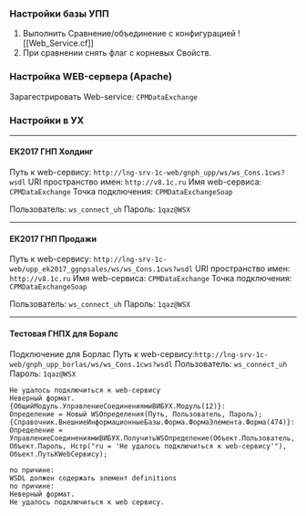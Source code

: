### Настройки базы УПП
1.	Выполнить Сравнение/объединение с конфигурацией ![[Web_Service.cf]]
2.	При сравнении снять флаг с корневых Свойств.

### Настройка WEB-сервера (Apache)
Зарагестрировать Web-service: `CPMDataExchange`

### Настройки в УХ

---

#### ЕК2017 ГНП Холдинг
Путь к web-сервису: `http://lng-srv-1c-web/gnph_upp/ws/ws_Cons.1cws?wsdl`
URI пространство имен: `http://v8.1c.ru`
Имя web-сервиса: `CPMDataExchange`
Точка подключения: `CPMDataExchangeSoap`

Пользователь: `ws_connect_uh`
Пароль: `1qaz@WSX`

---

#### ЕК2017 ГНП Продажи
Путь к web-сервису: `http://lng-srv-1c-web/upp_ek2017_ggnpsales/ws/ws_Cons.1cws?wsdl`
URI пространство имен: `http://v8.1c.ru`
Имя web-сервиса: `CPMDataExchange`
Точка подключения: `CPMDataExchangeSoap`

Пользователь: `ws_connect_uh`
Пароль: `1qaz@WSX`
          
---

#### Тестовая ГНПХ для Боралс
Подключение для Борлас
Путь к web-сервису:`http://lng-srv-1c-web/gnph_upp_borlas/ws/ws_Cons.1cws?wsdl`
Пользователь: `ws_connect_uh`
Пароль: `1qaz@WSX`


```
Не удалось подключиться к web-сервису
Неверный формат. 
{ОбщийМодуль.УправлениеСоединениямиВИБУХ.Модуль(12)}:       Определение = Новый WSОпределения(Путь, Пользователь, Пароль);
{Справочник.ВнешниеИнформационныеБазы.Форма.ФормаЭлемента.Форма(474)}:  Определение = УправлениеСоединениямиВИБУХ.ПолучитьWSОпределение(Объект.Пользователь, Объект.Пароль, Нстр("ru = 'Не удалось подключиться к web-сервису'"), Объект.ПутьКWebСервису);

по причине:
WSDL должен содержать элемент definitions
по причине:
Неверный формат. 
Не удалось подключиться к web сервису.
```

